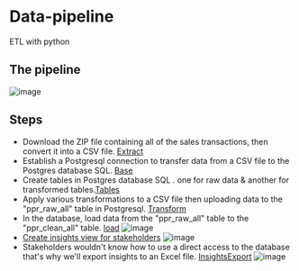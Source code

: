 # Data-pipeline
ETL with python 

## The pipeline
![image](https://user-images.githubusercontent.com/93515671/230722315-af3fca53-924c-436c-a62c-f2e29fc778bd.png)

## Steps
- Download the ZIP file containing all of the sales transactions, then convert it into a CSV file. [Extract](https://github.com/EbrahimTarek/Data-pipeline/blob/main/extract.py)
- Establish a Postgresql connection to transfer data from a CSV file to the Postgres database SQL. [Base](https://github.com/EbrahimTarek/Data-pipeline/blob/main/Base.py)
- Create tables in Postgres database SQL . one for raw data & another for transformed tables.[Tables](https://github.com/EbrahimTarek/Data-pipeline/blob/main/tables.py)
- Apply various transformations to a CSV file then uploading data to the "ppr_raw_all" table in Postgresql. [Transform](https://github.com/EbrahimTarek/Data-pipeline/blob/main/transform.py)
- In the database, load data from the "ppr_raw_all" table to the "ppr_clean_all" table. [load](https://github.com/EbrahimTarek/Data-pipeline/blob/main/load.py)
![image](https://user-images.githubusercontent.com/93515671/230723422-1f0cc279-1ba1-413e-855f-ea35a4c8a656.png)
- [Create insights view for stakeholders](https://github.com/EbrahimTarek/Data-pipeline/blob/main/create_insights_view.py)
![image](https://user-images.githubusercontent.com/93515671/230723445-8283a733-d4a6-4581-b09f-a51c7040b05b.png)
- Stakeholders wouldn't know how to use a direct access to the database that's why we'll export insights to an Excel file. [InsightsExport](https://github.com/EbrahimTarek/Data-pipeline/blob/main/insights_export.py)
![image](https://user-images.githubusercontent.com/93515671/230723649-a4727bf3-0a2c-4e99-ac9a-26401682cf0f.png)
